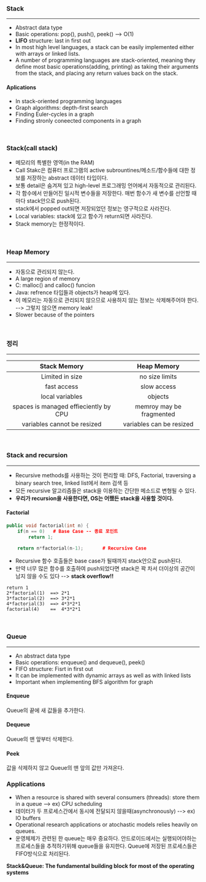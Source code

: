### Stack
---
- Abstract data type
- Basic operations: pop(), push(), peek() --> O(1)
- **LIFO** structure: last in first out
- In most high level languages, a stack can be easily implemented either with arrays or linked lists.
- A number of programming languages are stack-oriented, meaning they define most basic operations(adding, printing) as taking their arguments from the stack, and placing any return values back on the stack.


#### Aplications
- In stack-oriented programming languages
- Graph algorithms: depth-first search 
- Finding Euler-cycles in a graph
- Finding stronly coneected components in a graph

<br>

 ### Stack(call stack)
 - 메모리의 특별한 영역(in the RAM)
 - Call Stakc은 컴퓨터 프로그램의 active subrountines/메소드/함수들에 대한 정보를 저장하는 abstract 데이터 타입이다.
 - 보통 detail은 숨겨져 있고 high-level 프로그래밍 언어에서 자동적으로 관리된다.
 - 각 함수에서 만들어진 일시적 변수들을 저장한다. 매번 함수가 새 변수를 선언할 때마다 stack안으로 push된다.
 - stack에서 popped out되면 저장되었던 정보는 영구적으로 사라진다.
 - Local variables: stack에 있고 함수가 return되면 사라진다.
 - Stack memory는 한정적이다.
 
 <br>
 
 ### Heap Memory
 ---
 - 자동으로 관리되지 않는다.
 - A large region of memory
 - C: malloc() and calloc() funcion
 - Java: refrence 타입들과 objects가 heap에 있다.
 - 이 메모리는 자동으로 관리되지 않으므로 사용하지 않는 정보는 삭제해주어야 한다. --> 그렇지 않으면 memory leak! 
 - Slower because of the pointers
 
 <br>
 
 ### 정리
 ---
 Stack Memory | Heap Memory
:------------:|:-----------:|
Limited in size|no size limits
fast access|slow access
local variables|objects
spaces is managed effieciently by CPU|memroy may be fragmented
variables cannot be resized | variables can be resized


<br>

### Stack and recursion
---
- Recursive methods를 사용하는 것이 편리할 때: DFS, Factorial, traversing a binary search tree, linked list에서 item 검색 등
- 모든 recursive 알고리즘들은 stack을 이용하는 간단한 메소드로 변형될 수 있다.
- **우리가 recursion을 사용한다면, OS는 어쨌든 stack을 사용할 것이다.**

#### Factorial
```c++
public void factorial(int n) {
    if(n == 0)   # Base Case -- 종료 포인트
        return 1;
    
    return n*factorial(n-1);       # Recursive Case
```

- Recursive 함수 호출들은 base case가 될때까지 stack안으로 push된다.
- 만약 너무 많은 함수를 호출하여 push되었다면 stack은 꽉 차서 더이상의 공간이 남지 않을 수도 있다 --> **stack overflow!!**

```
return 1
2*factorial(1)  ==> 2*1
3*factorial(2)  ==> 3*2*1
4*factorial(3)  ==> 4*3*2*1
factorial(4)    ==  4*3*2*1
```

<br>

### Queue
---
- An abstract data type
- Basic operations: enqueue() and dequeue(), peek()
- FIFO structure: Fisrt in first out
- It can be implemented with dynamic arrays as well as with linked lists
- Important when implementing BFS algorithm for graph

#### Enqueue
Queue의 끝에 새 값들을 추가한다.

#### Dequeue
Queue의 맨 앞부터 삭제한다.

#### Peek
값을 삭제하지 않고 Queue의 맨 앞의 값만 가져온다.

### Applications
- When a resource is shared with several consumers (threads): store them in a queue --> ex) CPU scheduling
- 데이터가 두 프로세스간에서 동시에 전달되지 않을때(asynchronously)  --> ex) IO buffers
- Operational research applications or atochastic models relies heavily on queues.
- 운영체제가 관련된 한 queue는 매우 중요하다. 안드로이드에서는 실행되어야하는 프로세스들을 추적하기위해 queue들을 유지한다. Queue에 저장된 프로세스들은 FIFO방식으로 처리된다.

**Stack&Queue: The fundamental building block for most of the operating systems**
